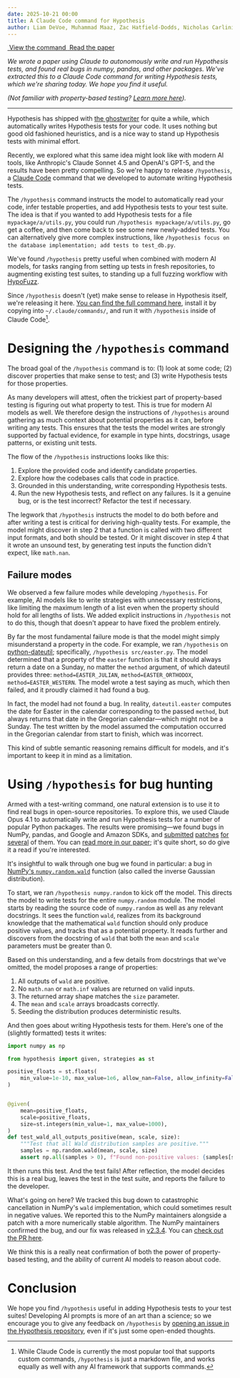 ```yaml
---
date: 2025-10-21 00:00
title: A Claude Code command for Hypothesis
author: Liam DeVoe, Muhammad Maaz, Zac Hatfield-Dodds, Nicholas Carlini
---
```


<div class="cta-buttons">
  <a href="https://github.com/HypothesisWorks/hypothesis/blob/master/.claude/hypothesis.md" class="cta-button">
    <img src="/theme/icon-code.svg" alt="" class="cta-icon">
    View the command
  </a>
  <a href="https://mmaaz-git.github.io/agentic-pbt-site/" class="cta-button">
    <img src="/theme/icon-paper.svg" alt="" class="cta-icon">
    Read the paper
  </a>
</div>

*We wrote a paper using Claude to autonomously write and run Hypothesis tests, and found real bugs in numpy, pandas, and other packages. We've extracted this to a Claude Code command for writing Hypothesis tests, which we're sharing today. We hope you find it useful.*

*(Not familiar with property-based testing? [Learn more here](https://increment.com/testing/in-praise-of-property-based-testing/)).*

---

Hypothesis has shipped with [the ghostwriter](https://hypothesis.readthedocs.io/en/latest/reference/integrations.html#ghostwriter) for quite a while, which automatically writes Hypothesis tests for your code. It uses nothing but good old fashioned heuristics, and is a nice way to stand up Hypothesis tests with minimal effort.

Recently, we explored what this same idea might look like with modern AI tools, like Anthropic's Claude Sonnet 4.5 and OpenAI's GPT-5, and the results have been pretty compelling. So we're happy to release `/hypothesis`, a [Claude Code](https://www.claude.com/product/claude-code) command that we developed to automate writing Hypothesis tests.

The `/hypothesis` command instructs the model to automatically read your code, infer testable properties, and add Hypothesis tests to your test suite. The idea is that if you wanted to add Hypothesis tests for a file `mypackage/a/utils.py`, you could run `/hypothesis mypackage/a/utils.py`, go get a coffee, and then come back to see some new newly-added tests. You can alternatively give more complex instructions, like `/hypothesis focus on the database implementation; add tests to test_db.py`.

We've found `/hypothesis` pretty useful when combined with modern AI models, for tasks ranging from setting up tests in fresh repositories, to augmenting existing test suites, to standing up a full fuzzing workflow with [HypoFuzz](https://hypofuzz.com/).

Since `/hypothesis` doesn't (yet) make sense to release in Hypothesis itself, we're releasing it here. [You can find the full command here](https://github.com/hypothesisworks/hypothesis/agents/hypothesis.md), install it by copying into `~/.claude/commands/`, and run it with `/hypothesis` inside of Claude Code[^1].

# Designing the `/hypothesis` command

The broad goal of the `/hypothesis` command is to: (1) look at some code; (2) discover properties that make sense to test; and (3) write Hypothesis tests for those properties.

As many developers will attest, often the trickiest part of property-based testing is figuring out what property to test. This is true for modern AI models as well. We therefore design the instructions of `/hypothesis` around gathering as much context about potential properties as it can, before writing any tests. This ensures that the tests the model writes are strongly supported by factual evidence, for example in type hints, docstrings, usage patterns, or existing unit tests.

The flow of the `/hypothesis` instructions looks like this:

1. Explore the provided code and identify candidate properties.
2. Explore how the codebases calls that code in practice.
3. Grounded in this understanding, write corresponding Hypothesis tests.
4. Run the new Hypothesis tests, and reflect on any failures. Is it a genuine bug, or is the test incorrect? Refactor the test if necessary.

The legwork that `/hypothesis` instructs the model to do both before and after writing a test is critical for deriving high-quality tests. For example, the model might discover in step 2 that a function is called with two different input formats, and both should be tested. Or it might discover in step 4 that it wrote an unsound test, by generating test inputs the function didn't expect, like `math.nan`.

## Failure modes

We observed a few failure modes while developing `/hypothesis`. For example, AI models like to write strategies with unnecessary restrictions, like limiting the maximum length of a list even when the property should hold for all lengths of lists. We added explicit instructions in `/hypothesis` not to do this, though that doesn't appear to have fixed the problem entirely.

By far the most fundamental failure mode is that the model might simply misunderstand a property in the code. For example, we ran `/hypothesis` on [python-dateutil](https://github.com/dateutil/dateutil); specifically, `/hypothesis src/easter.py`. The model determined that a property of the `easter` function is that it should always return a date on a Sunday, no matter the `method` argument, of which dateutil provides three: `method=EASTER_JULIAN`, `method=EASTER_ORTHODOX`, `method=EASTER_WESTERN`. The model wrote a test saying as much, which then failed, and it proudly claimed it had found a bug.

In fact, the model had not found a bug. In reality, `dateutil.easter` computes the date for Easter in the calendar corresponding to the passed `method`, but always returns that date in the Gregorian calendar—which might not be a Sunday. The test written by the model assumed the computation occurred in the Gregorian calendar from start to finish, which was incorrect.

This kind of subtle semantic reasoning remains difficult for models, and it's important to keep it in mind as a limitation.

# Using `/hypothesis` for bug hunting

Armed with a test-writing command, one natural extension is to use it to find real bugs in open-source repositories. To explore this, we used Claude Opus 4.1 to automatically write and run Hypothesis tests for a number of popular Python packages. The results were promising—we found bugs in NumPy, pandas, and Google and Amazon SDKs, and [submitted](https://github.com/numpy/numpy/pull/29609) [patches](https://github.com/aws-powertools/powertools-lambda-python/pull/7246) [for](https://github.com/aws-cloudformation/cloudformation-cli/pull/1106) [several](https://github.com/huggingface/tokenizers/pull/1853) of them. You can [read more in our paper](https://mmaaz-git.github.io/agentic-pbt-site/); it's quite short, so do give it a read if you're interested.

It's insightful to walk through one bug we found in particular: a bug in [NumPy's `numpy.random.wald`](https://numpy.org/doc/stable/reference/random/generated/numpy.random.wald.html) function (also called the inverse Gaussian distribution).

To start, we ran `/hypothesis numpy.random` to kick off the model. This directs the model to write tests for the entire `numpy.random` module. The model starts by reading the source code of `numpy.random` as well as any relevant docstrings. It sees the function `wald`, realizes from its background knowledge that the mathematical `wald` function should only produce positive values, and tracks that as a potential property. It reads further and discovers from the docstring of `wald` that both the `mean` and `scale` parameters must be greater than 0.

Based on this understanding, and a few details from docstrings that we've omitted, the model proposes a range of properties:

1. All outputs of `wald` are positive.
2. No `math.nan` or `math.inf` values are returned on valid inputs.
3. The returned array shape matches the `size` parameter.
4. The `mean` and `scale` arrays broadcasts correctly.
5. Seeding the distribution produces deterministic results.

And then goes about writing Hypothesis tests for them. Here's one of the (slightly formatted) tests it writes:

```python
import numpy as np

from hypothesis import given, strategies as st

positive_floats = st.floats(
    min_value=1e-10, max_value=1e6, allow_nan=False, allow_infinity=False
)


@given(
    mean=positive_floats,
    scale=positive_floats,
    size=st.integers(min_value=1, max_value=1000),
)
def test_wald_all_outputs_positive(mean, scale, size):
    """Test that all Wald distribution samples are positive."""
    samples = np.random.wald(mean, scale, size)
    assert np.all(samples > 0), f"Found non-positive values: {samples[samples <= 0]}"
```

It then runs this test. And the test fails! After reflection, the model decides this is a real bug, leaves the test in the test suite, and reports the failure to the developer.

What's going on here? We tracked this bug down to catastrophic cancellation in NumPy's `wald` implementation, which could sometimes result in negative values. We reported this to the NumPy maintainers alongside a patch with a more numerically stable algorithm. The NumPy maintainers confirmed the bug, and our fix was released in [v2.3.4](https://github.com/numpy/numpy/releases/tag/v2.3.4). You can [check out the PR here](https://github.com/numpy/numpy/pull/29609).

We think this is a really neat confirmation of both the power of property-based testing, and the ability of current AI models to reason about code.

# Conclusion

We hope you find `/hypothesis` useful in adding Hypothesis tests to your test suites! Developing AI prompts is more of an art than a science; so we encourage you to give any feedback on `/hypothesis` by [opening an issue in the Hypothesis repository](https://github.com/HypothesisWorks/hypothesis/issues/new), even if it's just some open-ended thoughts.

[^1]: While Claude Code is currently the most popular tool that supports custom commands, `/hypothesis` is just a markdown file, and works equally as well with any AI framework that supports commands.
